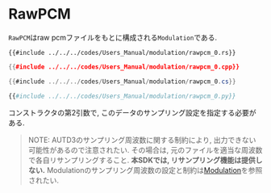 # RawPCM

`RawPCM`はraw pcmファイルをもとに構成される`Modulation`である.

```rust,edition2021
{{#include ../../../codes/Users_Manual/modulation/rawpcm_0.rs}}
```

```cpp
{{#include ../../../codes/Users_Manual/modulation/rawpcm_0.cpp}}
```

```cs
{{#include ../../../codes/Users_Manual/modulation/rawpcm_0.cs}}
```

```python
{{#include ../../../codes/Users_Manual/modulation/rawpcm_0.py}}
```

コンストラクタの第2引数で, このデータのサンプリング設定を指定する必要がある.

> NOTE: AUTD3のサンプリング周波数に関する制約により, 出力できない可能性があるので注意されたい.
> その場合は, 元のファイルを適当な周波数で各自リサンプリングすること. **本SDKでは, リサンプリング機能は提供しない.**
> Modulationのサンプリング周波数の設定と制約は[Modulation](../modulation.md)を参照されたい.
